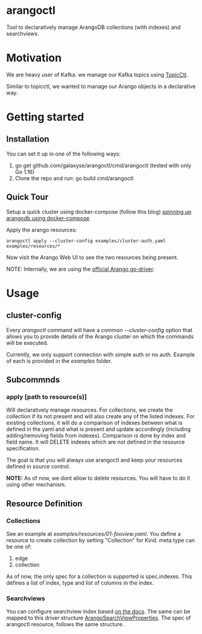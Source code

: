 # arangoctl

Tool to declaratively manage ArangoDB collections (with indexes) and searchviews.

# Motivation

We are heavy user of Kafka. we manage our Kafka topics using [TopicCtl](https://github.com/segmentio/topicctl).

Similar to topicctl, we wanted to manage our Arango objects in a declarative way.

# Getting started

## Installation

You can set it up in one of the following ways:

1. go get github.com/galaxyse/arangoctl/cmd/arangoctl (tested with only Go 1.16)
2. Clone the repo and run: go build cmd/arangoctl

## Quick Tour

Setup a quick cluster using docker-compose (follow this blog) [spinning up arangodb using docker-compose](https://dev.to/sonyarianto/how-to-spin-arangodb-server-with-docker-and-docker-compose-3c00).

Apply the arango resources:

```
arangoctl apply --cluster-config examples/cluster-auth.yaml examples/resources/*
```

Now visit the Arango Web UI to see the two resources being present.

NOTE: Internally, we are using the [official Arango go-driver](https://github.com/arangodb/go-driver).

# Usage

## cluster-config

Every *arangoctl* command will have a common *--cluster-config* option that allows you to provide details of the Arango cluster on which the commands will be executed.

Currently, we only support connection with simple auth or no auth. Example of each is provided in the *examples* folder.

## Subcommnds

### apply [path to resource(s)]

Will declaratively manage resources. For collections, we create the collection if its not present and will also create any of the listed indexes. For existing collections, it will do a comparison of indexes between what is defined in the yaml and what is present and update accordingly (including adding/removing fields from indexes). Comparison is done by index and field name. It will DELETE indexes which are not defined in the resource specification.

The goal is that you will always use arangoctl and keep your resources defined in source control.

**NOTE:** As of now, we dont allow to delete resources. You will have to do it using other mechanism.

## Resource Definition

### Collections

See an example at *examples/resources/01-fooview.yaml*. You define a resource to create collection by setting "Collection" for Kind. meta.type can be one of:

1. edge
2. collection

As of now, the only spec for a collection is supported is spec.indexes. This defines a list of index, type and list of columns in the index.

### Searchviews

You can configure searchview index based [on the docs](https://www.arangodb.com/docs/stable/arangosearch-views.html). The same can be mapped to this driver structure [ArangoSearchViewProperties](https://github.com/arangodb/go-driver/blob/master/view_arangosearch.go#L235). The spec of arangoctl resource, follows the same structure.
